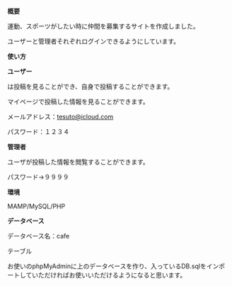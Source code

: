 **概要**

運動、スポーツがしたい時に仲間を募集するサイトを作成しました。

ユーザーと管理者それぞれログインできるようにしています。


**使い方**

**ユーザー**

は投稿を見ることができ、自身で投稿することができます。

マイページで投稿した情報を見ることができます。

メールアドレス：tesuto@icloud.com

パスワード：１２３４

**管理者**

ユーザが投稿した情報を閲覧することができます。

パスワード→９９９９

**環境**

MAMP/MySQL/PHP

**データベース**

データベース名：cafe

テーブル

お使いのphpMyAdminに上のデータベースを作り、入っているDB.sqlをインポートしていただければお使いいただけるようになると思います。

